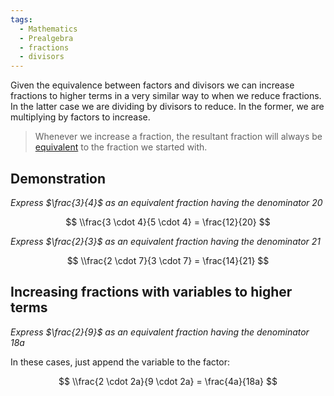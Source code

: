 ```yaml
---
tags:
  - Mathematics
  - Prealgebra
  - fractions
  - divisors
---
```


Given the equivalence between factors and divisors we can increase fractions to higher terms in a very similar way to when we reduce fractions. In the latter case we are dividing by divisors to reduce. In the former, we are multiplying by factors to increase.

 > 
 > Whenever we increase a fraction, the resultant fraction will always be [equivalent](Equivalent%20fractions.md) to the fraction we started with.

## Demonstration

*Express $\frac{3}{4}$ as an equivalent fraction having the denominator 20*

$$
\\frac{3 \cdot 4}{5 \cdot 4} = \frac{12}{20}
$$

*Express $\frac{2}{3}$ as an equivalent fraction having the denominator 21*

$$
\\frac{2 \cdot 7}{3 \cdot 7} = \frac{14}{21}
$$

## Increasing fractions with variables to higher terms

*Express $\frac{2}{9}$ as an equivalent fraction having the denominator 18a*

In these cases, just append the variable to the factor:

$$
\\frac{2 \cdot 2a}{9 \cdot 2a} = \frac{4a}{18a}
$$
